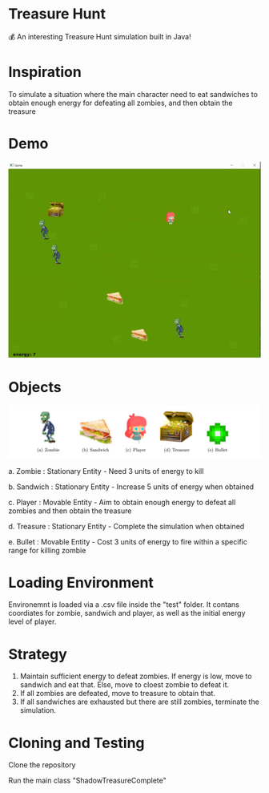 # Treasure Hunt
 :moneybag: An interesting Treasure Hunt simulation built in Java!

# Inspiration

 To simulate a situation where the main character need to eat sandwiches to obtain enough energy for defeating all zombies, and then obtain the treasure

# Demo

![Demo](https://github.com/tonywongthw/projects/blob/main/screenshots/Treasure%20Hunt%20Demo.gif)

# Objects

![Object](https://github.com/tonywongthw/projects/blob/main/screenshots/Screenshot%202022-07-13%20123828.jpg)

a. Zombie : Stationary Entity - Need 3 units of energy to kill

b. Sandwich : Stationary Entity - Increase 5 units of energy when obtained

c. Player : Movable Entity - Aim to obtain enough energy to defeat all zombies and then obtain the treasure

d. Treasure : Stationary Entity - Complete the simulation when obtained

e. Bullet : Movable Entity - Cost 3 units of energy to fire within a specific range for killing zombie

# Loading Environment

Environemnt is loaded via a .csv file inside the "test" folder. It contans coordiates for zombie, sandwich and player, as well as the initial energy level of player.

# Strategy

1. Maintain sufficient energy to defeat zombies. If energy is low, move to sandwich and eat that. Else, move to cloest zombie to defeat it.
2. If all zombies are defeated, move to treasure to obtain that.
3. If all sandwiches are exhausted but there are still zombies, terminate the simulation.

# Cloning and Testing

Clone the repository

Run the main class "ShadowTreasureComplete"
